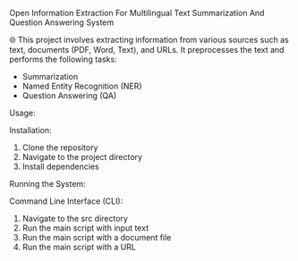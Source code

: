 Open Information Extraction For Multilingual Text Summarization And Question Answering System

🌐 This project involves extracting information from various sources such as text, documents (PDF, Word, Text), and URLs. It preprocesses the text and performs the following tasks:
- Summarization
- Named Entity Recognition (NER)
- Question Answering (QA)

Usage:

Installation:
1. Clone the repository
2. Navigate to the project directory
3. Install dependencies


Running the System:

Command Line Interface (CLI):
1. Navigate to the src directory
2. Run the main script with input text
3. Run the main script with a document file
4. Run the main script with a URL

